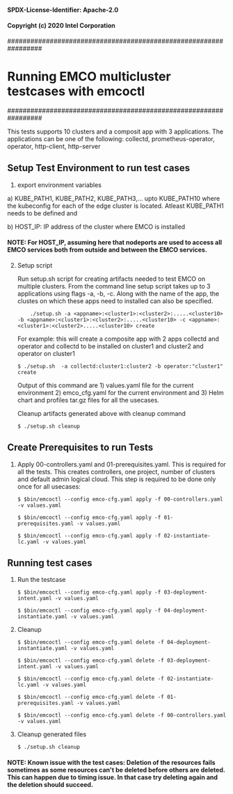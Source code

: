 #### SPDX-License-Identifier: Apache-2.0
#### Copyright (c) 2020 Intel Corporation

#################################################################
# Running EMCO multicluster testcases with emcoctl
#################################################################

This tests supports 10 clusters and a composit app with 3 applications. The applications can be one of the following:
collectd, prometheus-operator, operator, http-client, http-server

## Setup Test Environment to run test cases

1. export environment variables

a) KUBE_PATH1, KUBE_PATH2, KUBE_PATH3,... upto KUBE_PATH10 where the kubeconfig for each of the edge cluster is located. Atleast KUBE_PATH1 needs to be defined and

b) HOST_IP: IP address of the cluster where EMCO is installed

#### NOTE: For HOST_IP, assuming here that nodeports are used to access all EMCO services both from outside and between the EMCO services.

2. Setup script

    Run setup.sh script for creating artifacts needed to test EMCO on multiple clusters. From the command line setup script takes up to 3 applications using flags -a, -b, -c. Along with the name of the app, the clustes on which these apps need to installed can also be specified.

    ```
        ./setup.sh -a <appname>:<cluster1>:<cluster2>:.....<cluster10> -b <appname>:<cluster1>:<cluster2>:.....<cluster10> -c <appname>:<cluster1>:<cluster2>.....<cluster10> create
    ```

    For example: this will create a composite app with 2 apps collectd and operator and collectd to be installed on cluster1 and cluster2 and operator on cluster1

    `$ ./setup.sh  -a collectd:cluster1:cluster2 -b operator:"cluster1" create`

    Output of this command are 1) values.yaml file for the current environment 2) emco_cfg.yaml for the current environment and 3) Helm chart and profiles tar.gz files for all the usecases.

    Cleanup artifacts generated above with cleanup command

    `$ ./setup.sh cleanup`

## Create Prerequisites to run Tests
1. Apply 00-controllers.yaml and 01-prerequisites.yaml. This is required for all the tests. This creates controllers, one project, number of  clusters and default admin logical cloud. This step is required to be done only once for all usecases:

    `$ $bin/emcoctl --config emco-cfg.yaml apply -f 00-controllers.yaml -v values.yaml`

    `$ $bin/emcoctl --config emco-cfg.yaml apply -f 01-prerequisites.yaml -v values.yaml`

    `$ $bin/emcoctl --config emco-cfg.yaml apply -f 02-instantiate-lc.yaml -v values.yaml`

## Running test cases

1. Run the testcase

    `$ $bin/emcoctl --config emco-cfg.yaml apply -f 03-deployment-intent.yaml -v values.yaml`

    `$ $bin/emcoctl --config emco-cfg.yaml apply -f 04-deployment-instantiate.yaml -v values.yaml`

2. Cleanup

    `$ $bin/emcoctl --config emco-cfg.yaml delete -f 04-deployment-instantiate.yaml -v values.yaml`

    `$ $bin/emcoctl --config emco-cfg.yaml delete -f 03-deployment-intent.yaml -v values.yaml`

    `$ $bin/emcoctl --config emco-cfg.yaml delete -f 02-instantiate-lc.yaml -v values.yaml`

    `$ $bin/emcoctl --config emco-cfg.yaml delete -f 01-prerequisites.yaml -v values.yaml`

    `$ $bin/emcoctl --config emco-cfg.yaml delete -f 00-controllers.yaml -v values.yaml`


3. Cleanup generated files

    `$ ./setup.sh cleanup`

#### NOTE: Known issue with the test cases: Deletion of the resources fails sometimes as some resources can't be deleted before others are deleted. This can happen due to timing issue. In that case try deleting again and the deletion should succeed.
